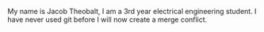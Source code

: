 My name is Jacob Theobalt, I am a 3rd year electrical engineering student.
I have never used git before
I will now create a merge conflict.
